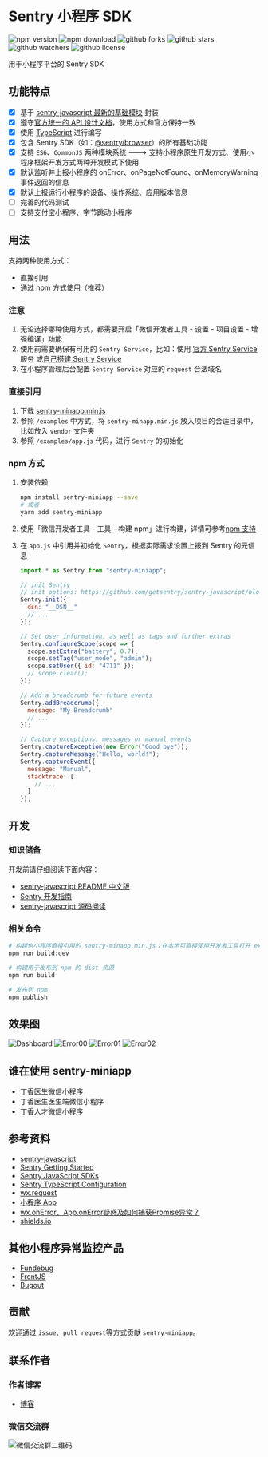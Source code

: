 # Sentry 小程序 SDK

![npm version](https://img.shields.io/npm/v/sentry-miniapp)
![npm download](https://img.shields.io/npm/dm/sentry-miniapp)
![github forks](https://img.shields.io/github/forks/lizhiyao/sentry-miniapp?style=social)
![github stars](https://img.shields.io/github/stars/lizhiyao/sentry-miniapp?style=social)
![github watchers](https://img.shields.io/github/watchers/lizhiyao/sentry-miniapp?style=social)
![github license](https://img.shields.io/github/license/lizhiyao/sentry-miniapp)

用于小程序平台的 Sentry SDK

## 功能特点

- [x] 基于 [sentry-javascript 最新的基础模块](https://www.yuque.com/lizhiyao/dxy/zevhf1#0GMCN) 封装
- [x] 遵守[官方统一的 API 设计文档](https://www.yuque.com/lizhiyao/dxy/gc3b9r#vQdTs)，使用方式和官方保持一致
- [x] 使用 [TypeScript](https://www.typescriptlang.org/) 进行编写
- [x] 包含 Sentry SDK（如：[@sentry/browser](https://github.com/getsentry/sentry-javascript/tree/master/packages/browser)）的所有基础功能
- [x] 支持 `ES6`、`CommonJS` 两种模块系统 ---> 支持小程序原生开发方式、使用小程序框架开发方式两种开发模式下使用
- [x] 默认监听并上报小程序的 onError、onPageNotFound、onMemoryWarning 事件返回的信息
- [x] 默认上报运行小程序的设备、操作系统、应用版本信息
- [ ] 完善的代码测试
- [ ] 支持支付宝小程序、字节跳动小程序

## 用法

支持两种使用方式：

- 直接引用
- 通过 npm 方式使用（推荐）

### 注意

1. 无论选择哪种使用方式，都需要开启「微信开发者工具 - 设置 - 项目设置 - 增强编译」功能
2. 使用前需要确保有可用的 `Sentry Service`，比如：使用 [官方 Sentry Service](https://sentry.io/welcome/) 服务 或[自己搭建 Sentry Service](https://docs.sentry.io/server/)
3. 在小程序管理后台配置 `Sentry Service` 对应的 `request` 合法域名

### 直接引用

1. 下载 [sentry-minapp.min.js](https://github.com/lizhiyao/sentry-miniapp/blob/master/examples/vendor/sentry-minapp.min.js)
2. 参照 `/examples` 中方式，将 `sentry-minapp.min.js` 放入项目的合适目录中，比如放入 `vendor` 文件夹
3. 参照 `/examples/app.js` 代码，进行 `Sentry` 的初始化

### npm 方式

1. 安装依赖

   ```bash
   npm install sentry-miniapp --save
   # 或者
   yarn add sentry-miniapp
   ```

2. 使用「微信开发者工具 - 工具 - 构建 npm」进行构建，详情可参考[npm 支持](https://developers.weixin.qq.com/miniprogram/dev/devtools/npm.html)

3. 在 `app.js` 中引用并初始化 `Sentry`，根据实际需求设置上报到 Sentry 的元信息

   ```js
   import * as Sentry from "sentry-miniapp";

   // init Sentry
   // init options: https://github.com/getsentry/sentry-javascript/blob/master/packages/types/src/options.ts
   Sentry.init({
     dsn: "__DSN__"
     // ...
   });

   // Set user information, as well as tags and further extras
   Sentry.configureScope(scope => {
     scope.setExtra("battery", 0.7);
     scope.setTag("user_mode", "admin");
     scope.setUser({ id: "4711" });
     // scope.clear();
   });

   // Add a breadcrumb for future events
   Sentry.addBreadcrumb({
     message: "My Breadcrumb"
     // ...
   });

   // Capture exceptions, messages or manual events
   Sentry.captureException(new Error("Good bye"));
   Sentry.captureMessage("Hello, world!");
   Sentry.captureEvent({
     message: "Manual",
     stacktrace: [
       // ...
     ]
   });
   ```

## 开发

### 知识储备

开发前请仔细阅读下面内容：

- [sentry-javascript README 中文版](https://www.yuque.com/lizhiyao/dxy/zevhf1)
- [Sentry 开发指南](https://www.yuque.com/lizhiyao/dxy/gc3b9r)
- [sentry-javascript 源码阅读](https://www.yuque.com/lizhiyao/dxy/xn8e4m)

### 相关命令

```bash
# 构建供小程序直接引用的 sentry-minapp.min.js；在本地可直接使用开发者工具打开 examples 下具体项目进行调试
npm run build:dev

# 构建用于发布到 npm 的 dist 资源
npm run build

# 发布到 npm
npm publish
```

## 效果图

![Dashboard](docs/screenshot/sentry-admin.png)
![Error00](docs/screenshot/sentry-error-00.png)
![Error01](docs/screenshot/sentry-error-01.png)
![Error02](docs/screenshot/sentry-error-02.png)

## 谁在使用 sentry-miniapp

- 丁香医生微信小程序
- 丁香医生医生端微信小程序
- 丁香人才微信小程序

## 参考资料

- [sentry-javascript](https://github.com/getsentry/sentry-javascript)
- [Sentry Getting Started](https://docs.sentry.io/error-reporting/quickstart/?platform=browsernpm)
- [Sentry JavaScript SDKs](http://getsentry.github.io/sentry-javascript/)
- [Sentry TypeScript Configuration](https://github.com/getsentry/sentry-javascript/tree/master/packages/typescript)
- [wx.request](https://developers.weixin.qq.com/miniprogram/dev/api/network/request/wx.request.html)
- [小程序 App](https://developers.weixin.qq.com/miniprogram/dev/reference/api/App.html)
- [wx.onError、App.onError疑惑及如何捕获Promise异常？](https://developers.weixin.qq.com/community/develop/doc/000c8cf5794770272709f38a756000)
- [shields.io](https://shields.io/)

## 其他小程序异常监控产品

- [Fundebug](https://www.fundebug.com/)
- [FrontJS](https://www.frontjs.com/home/tour)
- [Bugout](https://bugout.testin.cn/)

## 贡献

欢迎通过 `issue`、`pull request`等方式贡献 `sentry-miniapp`。

## 联系作者

### 作者博客

- [博客](https://lizhiyao.github.io/)

### 微信交流群

![微信交流群二维码](docs/sentry-miniapp-qrcode.png)
